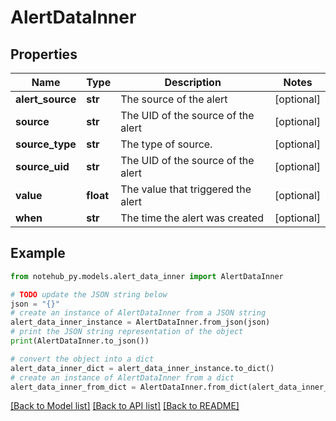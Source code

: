 # AlertDataInner

## Properties

| Name             | Type      | Description                        | Notes      |
| ---------------- | --------- | ---------------------------------- | ---------- |
| **alert_source** | **str**   | The source of the alert            | [optional] |
| **source**       | **str**   | The UID of the source of the alert | [optional] |
| **source_type**  | **str**   | The type of source.                | [optional] |
| **source_uid**   | **str**   | The UID of the source of the alert | [optional] |
| **value**        | **float** | The value that triggered the alert | [optional] |
| **when**         | **str**   | The time the alert was created     | [optional] |

## Example

```python
from notehub_py.models.alert_data_inner import AlertDataInner

# TODO update the JSON string below
json = "{}"
# create an instance of AlertDataInner from a JSON string
alert_data_inner_instance = AlertDataInner.from_json(json)
# print the JSON string representation of the object
print(AlertDataInner.to_json())

# convert the object into a dict
alert_data_inner_dict = alert_data_inner_instance.to_dict()
# create an instance of AlertDataInner from a dict
alert_data_inner_from_dict = AlertDataInner.from_dict(alert_data_inner_dict)
```

[[Back to Model list]](../README.md#documentation-for-models) [[Back to API list]](../README.md#documentation-for-api-endpoints) [[Back to README]](../README.md)
